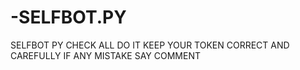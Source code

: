 # -SELFBOT.PY
SELFBOT PY
CHECK ALL DO IT KEEP YOUR TOKEN CORRECT AND CAREFULLY IF ANY MISTAKE SAY COMMENT
